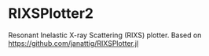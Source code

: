 # RIXSPlotter2
Resonant Inelastic X-ray Scattering (RIXS) plotter. Based on https://github.com/janattig/RIXSPlotter.jl